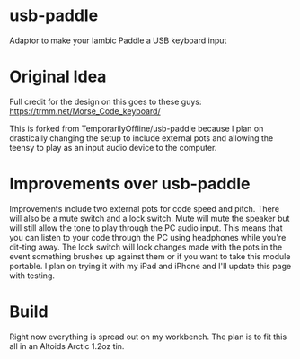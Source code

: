 # usb-paddle
Adaptor to make your Iambic Paddle a USB keyboard input


# Original Idea
Full credit for the design on this goes to these guys:  https://trmm.net/Morse_Code_keyboard/

This is forked from TemporarilyOffline/usb-paddle because I plan on drastically changing the setup to include external pots and allowing the teensy to play as an input audio device to the computer.

# Improvements over usb-paddle

Improvements include two external pots for code speed and pitch. There will also be a mute switch and a lock switch. Mute will mute the speaker but will still allow the tone to play through the PC audio input. This means that you can listen to your code through the PC using headphones while you're dit-ting away. The lock switch will lock changes made with the pots in the event something brushes up against them or if you want to take this module portable. I plan on trying it with my iPad and iPhone and I'll update this page with testing.

# Build

Right now everything is spread out on my workbench. The plan is to fit this all in an Altoids Arctic 1.2oz tin. 
